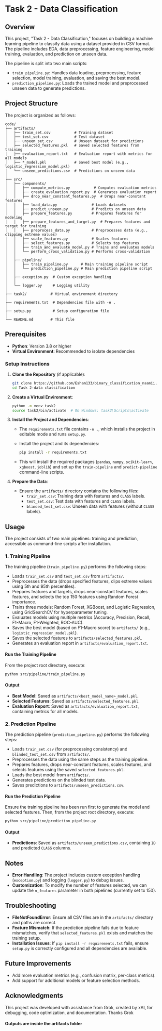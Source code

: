 # Task 2 - Data Classification

## Overview

This project, "Task 2 - Data Classification," focuses on building a machine learning pipeline to classify data using a dataset provided in CSV format. The pipeline includes EDA, data preprocessing, feature engineering, model training, evaluation, and prediction on unseen data.

The pipeline is split into two main scripts:

- `train_pipeline.py`: Handles data loading, preprocessing, feature selection, model training, evaluation, and saving the best model.
- `prediction_pipeline.py`: Loads the trained model and preprocessed unseen data to generate predictions.

## Project Structure

The project is organized as follows:

```
code/
├── artifacts/
│   ├── train_set.csv           # Training dataset
│   ├── test_set.csv            # Test dataset
│   ├── unseen_set.csv          # Unseen dataset for predictions
│   ├── selected_features.pkl   # Saved selected features from training
│   ├── evaluation_report.txt   # Evaluation report with metrics for all models
│   ├── *_model.pkl             # Saved best model (e.g., logistic_regression_model.pkl)
│   └── unseen_predictions.csv  # Predictions on unseen data
│
├── src/
│   ├── components/
│   │   ├── compute_metrics.py           # Computes evaluation metrics
│   │   ├── create_evaluation_report.py  # Generates evaluation report
│   │   ├── drop_near_constant_features.py  # Drops near-constant features
│   │   ├── load_data.py                # Loads datasets
│   │   ├── predict_unseen.py           # Predicts on unseen data
│   │   ├── prepare_features.py         # Prepares features for modeling
│   │   ├── prepare_features_and_target.py  # Prepares features and target for training
│   │   ├── preprocess_data.py          # Preprocesses data (e.g., clipping extreme values)
│   │   ├── scale_features.py           # Scales features
│   │   ├── select_features.py          # Selects top features
│   │   ├── train_and_evaluate_model.py # Trains and evaluates models
│   │   └── perform_cross_validation.py # Performs cross-validation
│   │
│   ├── pipeline/
│   │   ├── train_pipeline.py      # Main training pipeline script
│   │   └── prediction_pipeline.py # Main prediction pipeline script
│   │
│   ├── exception.py  # Custom exception handling
│   │
│   └── logger.py     # Logging utility
│
├── task2/           # Virtual environment directory
│
├── requirements.txt  # Dependencies file with -e .
│
├── setup.py          # Setup configuration file
│
└── README.md        # This file
```

## Prerequisites

- **Python**: Version 3.8 or higher
- **Virtual Environment**: Recommended to isolate dependencies

### Setup Instructions

1. **Clone the Repository** (if applicable):

   ```bash
   git clone https://github.com/Eshan133/binary_classification_naamii.git
   cd Task 2-data classification
   ```

2. **Create a Virtual Environment**:

   ```bash
   python -m venv task2
   source task2/bin/activate  # On Windows: task2\Scripts\activate
   ```

3. **Install the Project and Dependencies**:

   - The `requirements.txt` file contains `-e .`, which installs the project in editable mode and runs `setup.py`.
   - Install the project and its dependencies:

     ```bash
     pip install -r requirements.txt
     ```
   - This will install the required packages (`pandas`, `numpy`, `scikit-learn`, `xgboost`, `joblib`) and set up the `train-pipeline` and `predict-pipeline` command-line scripts.

4. **Prepare the Data**:

   - Ensure the `artifacts/` directory contains the following files:
     - `train_set.csv`: Training data with features and `CLASS` labels.
     - `test_set.csv`: Test data with features and `CLASS` labels.
     - `blinded_test_set.csv`: Unseen data with features (without `CLASS` labels).

## Usage

The project consists of two main pipelines: training and prediction, accessible as command-line scripts after installation.

### 1. Training Pipeline

The training pipeline (`train_pipeline.py`) performs the following steps:

- Loads `train_set.csv` and `test_set.csv` from `artifacts/`.
- Preprocesses the data (drops specified features, clips extreme values using 5th and 95th percentiles).
- Prepares features and targets, drops near-constant features, scales features, and selects the top 150 features using Random Forest importance.
- Trains three models: Random Forest, XGBoost, and Logistic Regression, using GridSearchCV for hyperparameter tuning.
- Evaluates models using multiple metrics (Accuracy, Precision, Recall, F1-Macro, F1-Weighted, ROC-AUC).
- Saves the best model (based on F1-Macro score) to `artifacts/` (e.g., `logistic_regression_model.pkl`).
- Saves the selected features to `artifacts/selected_features.pkl`.
- Generates an evaluation report in `artifacts/evaluation_report.txt`.

#### Run the Training Pipeline

From the project root directory, execute:

```bash
python src/pipeline/train_pipeline.py
```

#### Output

- **Best Model**: Saved as `artifacts/<best_model_name>_model.pkl`.
- **Selected Features**: Saved as `artifacts/selected_features.pkl`.
- **Evaluation Report**: Saved as `artifacts/evaluation_report.txt`, containing metrics for all models.

### 2. Prediction Pipeline

The prediction pipeline (`prediction_pipeline.py`) performs the following steps:

- Loads `train_set.csv` (for preprocessing consistency) and `blinded_test_set.csv` from `artifacts/`.
- Preprocesses the data using the same steps as the training pipeline.
- Prepares features, drops near-constant features, scales features, and selects features using the saved `selected_features.pkl`.
- Loads the best model from `artifacts/`.
- Generates predictions on the blinded test data.
- Saves predictions to `artifacts/unseen_predictions.csv`.

#### Run the Prediction Pipeline

Ensure the training pipeline has been run first to generate the model and selected features. Then, from the project root directory, execute:

```bash
python src/pipeline/prediction_pipeline.py
```

#### Output

- **Predictions**: Saved as `artifacts/unseen_predictions.csv`, containing `ID` and predicted `CLASS` columns.

## Notes

- **Error Handling**: The project includes custom exception handling (`exception.py`) and logging (`logger.py`) to debug issues.
- **Customization**: To modify the number of features selected, we can update the `n_features` parameter in both pipelines (currently set to 150).

## Troubleshooting

- **FileNotFoundError**: Ensure all CSV files are in the `artifacts/` directory and paths are correct.
- **Feature Mismatch**: If the prediction pipeline fails due to feature mismatches, verify that `selected_features.pkl` exists and matches the training setup.
- **Installation Issues**: If `pip install -r requirements.txt` fails, ensure `setup.py` is correctly configured and all dependencies are available.

## Future Improvements

- Add more evaluation metrics (e.g., confusion matrix, per-class metrics).
- Add support for additional models or feature selection methods.

## Acknowledgments

This project was developed with assistance from Grok, created by xAI, for debugging, code optimization, and documentation. Thanks Grok


#### Outputs are inside the artifacts folder
